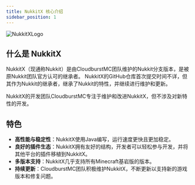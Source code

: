 ```yaml
---
title: NukkitX 核心介绍
sidebar_position: 1
---
```


![NukkitXLogo](https://www.minebbs.com/attachments/banner-png.21695/)

## 什么是 NukkitX

NukkitX（现通称Nukkit）是由CloudburstMC团队维护的Nukkit分支版本，是被原Nukkit团队官方认可的继承者。
NukkitX的GitHub仓库首次提交时间不详，但其作为Nukkit的继承者，继承了Nukkit的特性，并继续进行维护和更新。

NukkitX的开发团队CloudburstMC专注于维护和改进NukkitX，但不涉及对新特性的开发。
## 特色

- **高性能与稳定性**：NukkitX使用Java编写，运行速度更快且更加稳定。
- **良好的插件生态**：NukkitX拥有友好的结构，开发者可以轻松参与开发，并将其他平台的插件移植到NukkitX。
- **多版本支持**：NukkitX几乎支持所有Minecraft基岩版的版本。
- **持续更新**：CloudburstMC团队积极维护NukkitX，不断更新以支持新的游戏版本和修复问题。